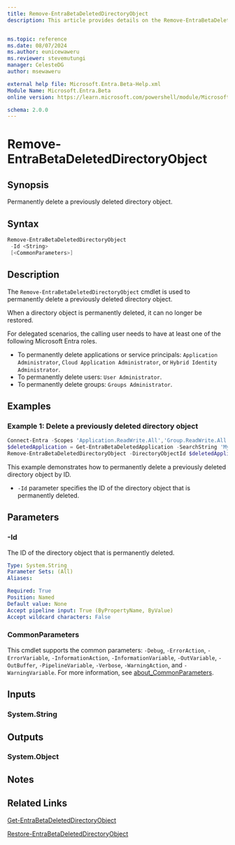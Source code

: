 ```yaml
---
title: Remove-EntraBetaDeletedDirectoryObject
description: This article provides details on the Remove-EntraBetaDeletedDirectoryObject command.


ms.topic: reference
ms.date: 08/07/2024
ms.author: eunicewaweru
ms.reviewer: stevemutungi
manager: CelesteDG
author: msewaweru

external help file: Microsoft.Entra.Beta-Help.xml
Module Name: Microsoft.Entra.Beta
online version: https://learn.microsoft.com/powershell/module/Microsoft.Entra.Beta/Remove-EntraBetaDeletedDirectoryObject

schema: 2.0.0
---
```


# Remove-EntraBetaDeletedDirectoryObject

## Synopsis

Permanently delete a previously deleted directory object.

## Syntax

```powershell
Remove-EntraBetaDeletedDirectoryObject
 -Id <String>
 [<CommonParameters>]
```

## Description

The `Remove-EntraBetaDeletedDirectoryObject` cmdlet is used to permanently delete a previously deleted directory object.

When a directory object is permanently deleted, it can no longer be restored.

For delegated scenarios, the calling user needs to have at least one of the following Microsoft Entra roles.

- To permanently delete applications or service principals: `Application Administrator`, `Cloud Application Administrator`, or `Hybrid Identity Administrator`.
- To permanently delete users: `User Administrator`.
- To permanently delete groups: `Groups Administrator`.

## Examples

### Example 1: Delete a previously deleted directory object

```powershell
Connect-Entra -Scopes 'Application.ReadWrite.All','Group.ReadWrite.All','Application.ReadWrite.All','User.ReadWrite.All'
$deletedApplication = Get-EntraBetaDeletedApplication -SearchString 'My PowerShell Application'
Remove-EntraBetaDeletedDirectoryObject -DirectoryObjectId $deletedApplication.Id
```

This example demonstrates how to permanently delete a previously deleted directory object by ID.

- `-Id` parameter specifies the ID of the directory object that is permanently deleted.

## Parameters

### -Id

The ID of the directory object that is permanently deleted.

```yaml
Type: System.String
Parameter Sets: (All)
Aliases:

Required: True
Position: Named
Default value: None
Accept pipeline input: True (ByPropertyName, ByValue)
Accept wildcard characters: False
```

### CommonParameters

This cmdlet supports the common parameters: `-Debug`, `-ErrorAction`, `-ErrorVariable`, `-InformationAction`, `-InformationVariable`, `-OutVariable`, `-OutBuffer`, `-PipelineVariable`, `-Verbose`, `-WarningAction`, and `-WarningVariable`. For more information, see [about_CommonParameters](https://go.microsoft.com/fwlink/?LinkID=113216).

## Inputs

### System.String

## Outputs

### System.Object

## Notes

## Related Links

[Get-EntraBetaDeletedDirectoryObject](Get-EntraBetaDeletedDirectoryObject.md)

[Restore-EntraBetaDeletedDirectoryObject](Restore-EntraBetaDeletedDirectoryObject.md)
